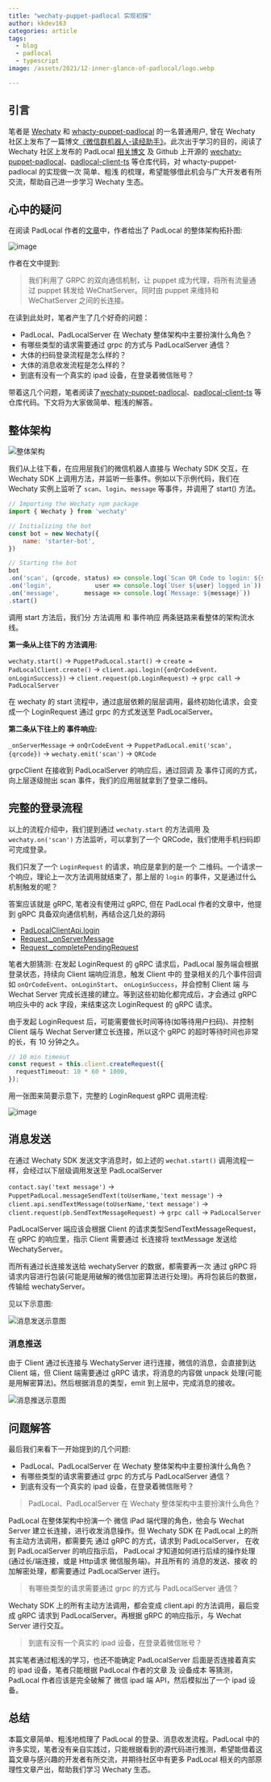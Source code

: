 ```yaml
---
title: "wechaty-puppet-padlocal 实现初探"
author: kkdev163
categories: article
tags:
  - blog
  - padlocal
  - typescript
image: /assets/2021/12-inner-glance-of-padlocal/logo.webp

---
```


## 引言

笔者是 [Wechaty](https://wechaty.js.org/) 和 [whacty-puppet-padlocal](https://wechaty.js.org/docs/puppet-providers/padlocal) 的一名普通用户, 曾在 Wechaty 社区上发布了一篇博文[《微信群机器人-读经助手》](https://wechaty.js.org/2021/05/02/wechaty-bible-chatbot/)。此次出于学习的目的，阅读了 Wechaty 社区上发布的 PadLocal [相关博文](https://wechaty.js.org/2020/10/12/puppet-padlocal-intro/) 及 Github 上开源的 [wechaty-puppet-padlocal](https://github.com/padlocal/wechaty-puppet-padlocal)、[padlocal-client-ts](https://github.com/padlocal/padlocal-client-ts) 等仓库代码，对 whacty-puppet-padlocal 的实现做一次 简单、粗浅 的梳理，希望能够借此机会与广大开发者有所交流，帮助自己进一步学习 Wechaty 生态。

## 心中的疑问

在阅读 PadLocal 作者的[文章](https://wechaty.js.org/2020/10/12/puppet-padlocal-intro/)中，作者给出了 PadLocal 的整体架构拓扑图:

![image](/assets/2021/12-inner-glance-of-padlocal/topological-graph.webp)

作者在文中提到:
> 我们利用了 GRPC 的双向通信机制，让 puppet 成为代理，将所有流量通过 puppet 转发给 WeChatServer。同时由 puppet 来维持和 WeChatServer 之间的长连接。

在读到此处时，笔者产生了几个好奇的问题：

- PadLocal、PadLocalServer 在 Wechaty 整体架构中主要扮演什么角色？
- 有哪些类型的请求需要通过 grpc 的方式与 PadLocalServer 通信？
- 大体的扫码登录流程是怎么样的？
- 大体的消息收发流程是怎么样的？
- 到底有没有一个真实的 ipad 设备，在登录着微信账号？

带着这几个问题，笔者阅读了[wechaty-puppet-padlocal](https://github.com/padlocal/wechaty-puppet-padlocal)、[padlocal-client-ts](https://github.com/padlocal/padlocal-client-ts) 等仓库代码。下文将为大家做简单、粗浅的解答。

## 整体架构

![整体架构](/assets/2021/12-inner-glance-of-padlocal/graph.webp)

我们从上往下看，在应用层我们的微信机器人直接与 Wechaty SDK 交互，在 Wechaty SDK 上调用方法，并监听一些事件。例如以下示例代码，我们在 Wechaty 实例上监听了 ```scan```、```login```、```message``` 等事件，并调用了 start() 方法。

```javascript
// Importing the Wechaty npm package
import { Wechaty } from 'wechaty'

// Initializing the bot
const bot = new Wechaty({
    name: 'starter-bot',
})

// Starting the bot
bot
.on('scan', (qrcode, status) => console.log(`Scan QR Code to login: ${status}\nhttps://wechaty.js.org/qrcode/${encodeURIComponent(qrcode)}`))
.on('login',            user => console.log(`User ${user} logged in`))
.on('message',       message => console.log(`Message: ${message}`))
.start()

```

调用 start 方法后，我们分 方法调用 和 事件响应 两条链路来看整体的架构流水线。

**第一条从上往下的 方法调用:**

```wechaty.start()``` -> ```PuppetPadLocal.start()``` -> ```create = PadLocalClient.create()``` -> ```client.api.login({onQrCodeEvent，onLoginSuccess})```  -> ```client.request(pb.LoginRequest)``` -> ```grpc call``` -> ```PadLocalServer```

在 wechaty 的 start 流程中，通过底层依赖的层层调用，最终初始化请求，会变成一个 LoginRequest 通过 grpc 的方式发送至 PadLocalServer。

**第二条从下往上的 事件响应:**

```_onServerMessage``` -> ```onQrCodeEvent``` -> ```PuppetPadLocal.emit('scan', {qrcode})``` ->  ```wechaty.emit('scan')``` -> ```QRCode```

grpcClient 在接收到 PadLocalServer 的响应后，通过回调 及 事件订阅的方式，向上层逐级抛出 scan 事件，我们的应用层就拿到了登录二维码。

## 完整的登录流程

以上的流程介绍中，我们提到通过 ```wechaty.start``` 的方法调用 及 ```wechaty.on('scan')``` 方法监听，可以拿到了一个 QRCode，我们使用手机扫码即可完成登录。

我们只发了一个 ```LoginRequest``` 的请求，响应是拿到的是一个 二维码。一个请求一个响应，理论上一次方法调用就结束了，那上层的 ```login``` 的事件，又是通过什么机制触发的呢？

答案应该就是 gRPC, 笔者没有使用过 gRPC, 但在 PadLocal 作者的文章中，他提到 gRPC 具备双向通信机制，再结合这几处的源码

- [PadLocalClientApi.login](https://github.com/padlocal/padlocal-client-ts/blob/7ba679d78d13aeacb67969f0d817dbabf64f9c36/src/PadLocalClientApi.ts#L24-L54)
- [Request._onServerMessage](https://github.com/padlocal/padlocal-client-ts/blob/7ba679d78d13aeacb67969f0d817dbabf64f9c36/src/Request.ts#L233)
- [Request._completePendingRequest](https://github.com/padlocal/padlocal-client-ts/blob/7ba679d78d13aeacb67969f0d817dbabf64f9c36/src/Request.ts#L214)

笔者大胆猜测: 在发起 LoginRequest 的 gRPC 请求后，PadLocal 服务端会根据登录状态，持续向 Client 端响应消息，触发 Client 中的 登录相关的几个事件回调如 ```onQrCodeEvent```、```onLoginStart```、
  ```onLoginSuccess```，并会控制 Client 端 与 Wechat Server 完成长连接的建立。等到这些初始化都完成后，才会通过 gRPC 响应头中的 ack 字段，来结束这次 LoginRequest 的 gRPC 请求。

由于发起 LoginRequest 后，可能需要做长时间等待(如等待用户扫码)、并控制 Client 端与 Wechat Server建立长连接，所以这个 gRPC 的超时等待时间也非常的长，有 10 分钟之久。

```ts
// 10 min timeout
const request = this.client.createRequest({
  requestTimeout: 10 * 60 * 1000,
});
```

用一张图来简要示意下，完整的 LoginRequest gRPC 调用流程:

![image](/assets/2021/12-inner-glance-of-padlocal/login.webp)

## 消息发送

在通过 Wechaty SDK 发送文字消息时，如上述的 ```wechat.start()``` 调用流程一样，会经过以下层级调用发送至 PadLocalServer

```contact.say('text message')``` -> ```PuppetPadLocal.messageSendText(toUserName,'text message')``` ->  ```client.api.sendTextMessage(toUserName,'text message')``` -> ```client.request(pb.SendTextMessageRequest)``` -> ```grpc call``` -> ```PadLocalServer```

PadLocalServer 端应该会根据 Client 的请求类型SendTextMessageRequest， 在 gRPC 的响应里，指示 Client 需要通过 长连接将 textMessage 发送给 WechatyServer。

而所有通过长连接发送给 wechatyServer 的数据，都需要再一次 通过 gRPC 将请求内容进行包装(可能是用破解的微信加密算法进行处理)。再将包装后的数据，传输给 wechatyServer。

见以下示意图:

![消息发送示意图](/assets/2021/12-inner-glance-of-padlocal/send-msg.webp)

### 消息推送

由于 Client 通过长连接与 WechatyServer 进行连接，微信的消息，会直接到达 Client 端，但 Client 端需要通过 gRPC 请求，将消息的内容做 unpack 处理(可能是用解密算法)。然后根据消息的类型，emit 到上层中，完成消息的接收。

![消息推送示意图](/assets/2021/12-inner-glance-of-padlocal/receive-msg.webp)

## 问题解答

最后我们来看下一开始提到的几个问题:

- PadLocal、PadLocalServer 在 Wechaty 整体架构中主要扮演什么角色？
- 有哪些类型的请求需要通过 grpc 的方式与 PadLocalServer 通信？
- 到底有没有一个真实的 ipad 设备，在登录着微信账号？

> PadLocal、PadLocalServer 在 Wechaty 整体架构中主要扮演什么角色？

PadLocal 在整体架构中扮演一个 微信 iPad 端代理的角色，他会与 Wechat Server 建立长连接，进行收发消息操作。但 Wechaty SDK 在 PadLocal 上的所有主动方法调用，都需要先 通过 gRPC 的方式，请求到 PadLocalServer， 在收到 PadLocalServer 的响应指示后， PadLocal 才知道如何进行后续的操作处理(通过长/端连接，或是 Http请求 微信服务端)。并且所有的 消息的发送、接收 的加解密处理，都需要通过 PadLocalServer 进行。

> 有哪些类型的请求需要通过 grpc 的方式与 PadLocalServer 通信？

Wechaty SDK 上的所有主动方法调用，都会变成 client.api 的方法调用，最后变成 gRPC 请求到 PadLocalServer。再根据 gRPC 的响应指示，与 Wechat Server 进行交互。

> 到底有没有一个真实的 ipad 设备，在登录着微信账号？

其实笔者通过粗浅的学习，也还不能确定 PadLocalServer 后面是否连接着真实的 ipad 设备，笔者只能根据 PadLocal 作者的文章 及 设备成本 等猜测，PadLocal 作者应该是完全破解了 微信 ipad 端 API，然后模拟出了一个 ipad 设备。

## 总结

本篇文章简单、粗浅地梳理了 PadLocal 的登录、消息收发流程。PadLocal 中的许多实现，笔者没有亲自实践过，只能根据看到的源代码进行推测，希望能借着这篇文章与感兴趣的开发者有所交流，并期待社区中有更多 PadLocal 相关的内部原理性文章产出，帮助我们学习 Wechaty 生态。
